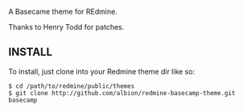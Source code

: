 A Basecame theme for REdmine.

Thanks to Henry Todd for patches.

INSTALL
-------

To install, just clone into your Redmine theme dir like so:

    $ cd /path/to/redmine/public/themes
    $ git clone http://github.com/albion/redmine-basecamp-theme.git basecamp
